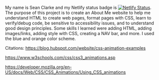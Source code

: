 My name is Sean Clarke and my Netlify status badge is [![Netlify Status](https://api.netlify.com/api/v1/badges/2aec128d-3ebe-4c65-bb27-827a911a263e/deploy-status)](https://app.netlify.com/sites/about-me-seanc8611/deploys). The purpose of this project is to create an About Me website to help me understand HTML to create web pages, format pages with CSS, learn to verify/debug code, be sensitive to accessibility issues, and to understand good design principles. Some skills I learned were adding HTML, adding images/links, adding style with CSS, creating a NAV bar, and more. I used the blue and orange color scheme.

Citations: https://blog.hubspot.com/website/css-animation-examples

https://www.w3schools.com/css/css3_animations.asp

https://developer.mozilla.org/en-US/docs/Web/CSS/CSS_Animations/Using_CSS_animations